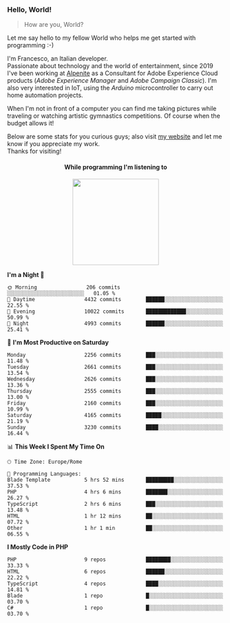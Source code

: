 ### Hello, World!

> How are you, World?

Let me say hello to my fellow World who helps me get started with programming :-)

I'm Francesco, an Italian developer.  
Passionate about technology and the world of entertainment, since 2019 I've been working at [Alpenite](https://www.alpenite.com) as a Consultant for Adobe Experience Cloud products (*Adobe Experience Manager* and *Adobe Campaign Classic*). I'm also very interested in IoT, using the *Arduino* microcontroller to carry out home automation projects.

When I'm not in front of a computer you can find me taking pictures while traveling or watching artistic gymnastics competitions. Of course when the budget allows it!

Below are some stats for you curious guys; also visit [my website](https://www.francescorega.eu) and let me know if you appreciate my work.  
Thanks for visiting!

<div align="center">
  <h4>While programming I'm listening to</h4>
  <a href="https://apps.francescorega.eu/now-playing/11147232609" target="_blank"><img src="https://apps.francescorega.eu/now-playing/11147232609" width="200"></a>
</div>

<!--START_SECTION:waka-->
**I'm a Night 🦉** 

```text
🌞 Morning                206 commits         ░░░░░░░░░░░░░░░░░░░░░░░░░   01.05 % 
🌆 Daytime                4432 commits        ██████░░░░░░░░░░░░░░░░░░░   22.55 % 
🌃 Evening                10022 commits       █████████████░░░░░░░░░░░░   50.99 % 
🌙 Night                  4993 commits        ██████░░░░░░░░░░░░░░░░░░░   25.41 % 
```
📅 **I'm Most Productive on Saturday** 

```text
Monday                   2256 commits        ███░░░░░░░░░░░░░░░░░░░░░░   11.48 % 
Tuesday                  2661 commits        ███░░░░░░░░░░░░░░░░░░░░░░   13.54 % 
Wednesday                2626 commits        ███░░░░░░░░░░░░░░░░░░░░░░   13.36 % 
Thursday                 2555 commits        ███░░░░░░░░░░░░░░░░░░░░░░   13.00 % 
Friday                   2160 commits        ███░░░░░░░░░░░░░░░░░░░░░░   10.99 % 
Saturday                 4165 commits        █████░░░░░░░░░░░░░░░░░░░░   21.19 % 
Sunday                   3230 commits        ████░░░░░░░░░░░░░░░░░░░░░   16.44 % 
```


📊 **This Week I Spent My Time On** 

```text
🕑︎ Time Zone: Europe/Rome

💬 Programming Languages: 
Blade Template           5 hrs 52 mins       █████████░░░░░░░░░░░░░░░░   37.53 % 
PHP                      4 hrs 6 mins        ███████░░░░░░░░░░░░░░░░░░   26.27 % 
TypeScript               2 hrs 6 mins        ███░░░░░░░░░░░░░░░░░░░░░░   13.48 % 
HTML                     1 hr 12 mins        ██░░░░░░░░░░░░░░░░░░░░░░░   07.72 % 
Other                    1 hr 1 min          ██░░░░░░░░░░░░░░░░░░░░░░░   06.55 % 
```

**I Mostly Code in PHP** 

```text
PHP                      9 repos             ████████░░░░░░░░░░░░░░░░░   33.33 % 
HTML                     6 repos             ██████░░░░░░░░░░░░░░░░░░░   22.22 % 
TypeScript               4 repos             ████░░░░░░░░░░░░░░░░░░░░░   14.81 % 
Blade                    1 repo              █░░░░░░░░░░░░░░░░░░░░░░░░   03.70 % 
C#                       1 repo              █░░░░░░░░░░░░░░░░░░░░░░░░   03.70 % 
```




<!--END_SECTION:waka-->
